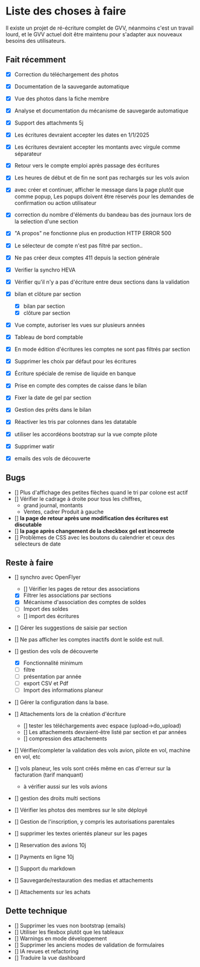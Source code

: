 # Liste des choses à faire

Il existe un projet de ré-écriture complet de GVV, néanmoins c'est un travail lourd, et le GVV actuel doit être maintenu pour s'adapter aux nouveaux besoins des utilisateurs.


## Fait récemment

* [x] Correction du téléchargement des photos                                  
* [x] Documentation de la sauvegarde automatique            
* [x] Vue des photos dans la fiche membre            
* [x] Analyse et documentation du mécanisme de sauvegarde automatique
* [x] Support des attachments                                  5j
* [x] Les écritures devraient accepter les dates en 1/1/2025
* [x] Les écritures devraient accepter les montants avec virgule comme séparateur
* [x] Retour vers le compte emploi après passage des écritures
* [x] Les heures de début et de fin ne sont pas rechargés sur les vols avion
* [x] avec créer et continuer, afficher le message dans la page plutôt que comme popup, Les popups doivent être réservés pour les demandes de confirmation ou action utilisateur 
* [x] correction du nombre d'éléments du bandeau bas des journaux lors de la selection d'une section
* [x] "A propos" ne fonctionne plus en production HTTP ERROR 500
* [x] Le sélecteur de compte n'est pas filtré par section..
* [x] Ne pas créer deux comptes 411 depuis la section générale
* [x] Verifier la synchro HEVA
* [x] Vérifier qu'il n'y a pas d'écriture entre deux sections dans la validation
* [x] bilan et clôture par section
  * [x] bilan par section
  * [x] clôture par section
* [x] Vue compte, autoriser les vues sur plusieurs années
* [x] Tableau de bord comptable
* [x] En mode édition d'écritures les comptes ne sont pas filtrés par section
* [x] Supprimer les choix par défaut pour les écritures
* [x] Écriture spéciale de remise de liquide en banque
* [x] Prise en compte des comptes de caisse dans le bilan
* [x] Fixer la date de gel par section
* [x] Gestion des prêts dans le bilan
* [x] Réactiver les tris par colonnes dans les datatable
* [x] utiliser les accordéons bootstrap sur la vue compte pilote
* [x] Supprimer watir
* [x] emails des vols de découverte


## Bugs

* [] Plus d'affichage des petites flèches quand le tri par colone est actif
* [] Vérifier le cadrage à droite pour tous les chiffres, 
  * grand journal, montants
  * Ventes, cadrer Produit à gauche
* [] **la page de retour après une modification des écritures est discutable**
* [] **la page après changement de la checkbox gel est incorrecte**
* [] Problèmes de CSS avec les boutons du calendrier et ceux des sélecteurs de date

  
## Reste à faire

* [] synchro avec OpenFlyer
  * [] Vérifier les pages de retour des associations
  * [x] Filtrer les associations par sections
  * [x] Mécanisme d'association des comptes de soldes 
  * [ ] Import des soldes
  * [] import des écritures
  
* [] Gérer les suggestions de saisie par section
* [] Ne pas afficher les comptes inactifs dont le solde est null.

* [] gestion des vols de découverte
  * [x] Fonctionnalité minimum
  * [ ] filtre
  * [ ] présentation par année
  * [ ] export CSV et Pdf
  * [ ] Import des informations planeur
  
* [] Gérer la configuration dans la base.

* [] Attachements lors de la création d'écriture
  * [] tester les téléchargements avec espace (upload->do_upload)
  * [] Les attachements devraient-être listé par section et par années
  * [] compression des attachements
* [] Vérifier/completer la validation des vols avion, pilote en vol, machine en vol, etc
* [] vols planeur, les vols sont créés même en cas d'erreur sur la facturation (tarif manquant)
  - à vérifier aussi sur les vols avions
* [] gestion des droits multi sections
* [] Vérifier les photos des membres sur le site déployé
* [] Gestion de l'inscription, y compris les autorisations parentales
* [] supprimer les textes orientés planeur sur les pages
  
* [] Reservation des avions                                  10j
* [] Payments en ligne                                        10j
* [] Support du markdown
* [] Sauvegarde/restauration des medias et attachements
* [] Attachements sur les achats


## Dette technique

* [] Supprimer les vues non bootstrap (emails)
* [] Utiliser les flexbox plutôt que les tableaux
* [] Warnings en mode développement
* [] Supprimer les anciens modes de validation de formulaires
* [] IA revues et refactoring
* [] Traduire la vue dashboard
